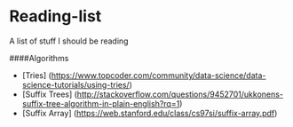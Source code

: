 # Reading-list
A list of stuff I should be reading

####Algorithms
* [Tries] (https://www.topcoder.com/community/data-science/data-science-tutorials/using-tries/) 
* [Suffix Trees] (http://stackoverflow.com/questions/9452701/ukkonens-suffix-tree-algorithm-in-plain-english?rq=1)
* [Suffix Array] (https://web.stanford.edu/class/cs97si/suffix-array.pdf)
